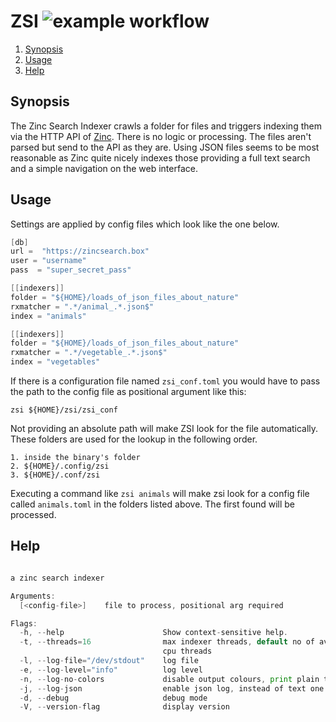 # ZSI ![example workflow](https://github.com/triole/zsi/actions/workflows/build.yaml/badge.svg)

<!--- mdtoc: toc begin -->

1. [Synopsis](#synopsis)
2. [Usage](#usage)
3. [Help](#help)<!--- mdtoc: toc end -->

## Synopsis

The Zinc Search Indexer crawls a folder for files and triggers indexing them via the HTTP API of [Zinc](https://github.com/zinclabs/zinc). There is no logic or processing. The files aren't parsed but send to the API as they are. Using JSON files seems to be most reasonable as Zinc quite nicely indexes those providing a full text search and a simple navigation on the web interface.

## Usage

Settings are applied by config files which look like the one below.

```go mdox-exec="cat examples/conf.toml"
[db]
url =  "https://zincsearch.box"
user = "username"
pass  = "super_secret_pass"

[[indexers]]
folder = "${HOME}/loads_of_json_files_about_nature"
rxmatcher = ".*/animal_.*.json$"
index = "animals"

[[indexers]]
folder = "${HOME}/loads_of_json_files_about_nature"
rxmatcher = ".*/vegetable_.*.json$"
index = "vegetables"
```

If there is a configuration file named `zsi_conf.toml` you would have to pass the path to the config file as positional argument like this:

```shell
zsi ${HOME}/zsi/zsi_conf
```

Not providing an absolute path will make ZSI look for the file automatically. These folders are used for the lookup in the following order.

```
1. inside the binary's folder
2. ${HOME}/.config/zsi
3. ${HOME}/.conf/zsi
```

Executing a command like `zsi animals` will make zsi look for a config file called `animals.toml` in the folders listed above. The first found will be processed.

## Help

```go mdox-exec="r -h"

a zinc search indexer

Arguments:
  [<config-file>]    file to process, positional arg required

Flags:
  -h, --help                      Show context-sensitive help.
  -t, --threads=16                max indexer threads, default no of avail.
                                  cpu threads
  -l, --log-file="/dev/stdout"    log file
  -e, --log-level="info"          log level
  -n, --log-no-colors             disable output colours, print plain text
  -j, --log-json                  enable json log, instead of text one
  -d, --debug                     debug mode
  -V, --version-flag              display version
```
